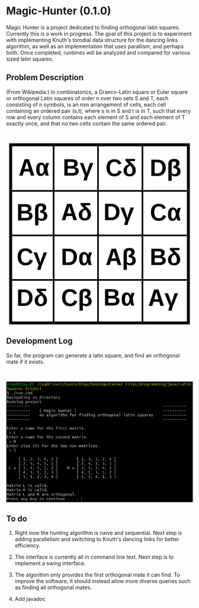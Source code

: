 # Magic-Hunter (0.1.0)
Magic Hunter is a project dedicated to finding orthogonal latin squares.  Currently this is a work in progress.  The goal of this project is to experiment with implementing Knuth's torodial data structure for the dancing links algorithm, as well as an implementation that uses parallism, and perhaps both.  Once completed, runtimes will be analyzed and compared for various sized latin squares.

## Problem Description ##

(From Wikipedia:) In combinatorics, a Graeco-Latin square or Euler square or orthogonal Latin squares of order n over two sets S and T, each consisting of n symbols, is an nxn arrangement of cells, each cell containing an ordered pair (s,t), where s is in S and t is in T, such that every row and every column contains each element of S and each element of T exactly once, and that no two cells contain the same ordered pair.

<br>
<p align="center">
<img src="https://raw.githubusercontent.com/Otays/Magic-Hunter/master/images/1.png" />
</p>

## Development Log ##
So far, the program can generate a latin square, and find an orthogonal mate if it exists.  

<br>
<p align="center">
<img src="https://raw.githubusercontent.com/Otays/Magic-Hunter/master/images/3.png" />
</p>


## To do ##
1. Right now the hunting algorithm is naive and sequential. Next step is adding parallelism and switching to Knuth's dancing links for better efficiency.

2. The interface is currently all in command line text.  Next step is to implement a swing interface.

3. The algorithm only provides the first orthogonal mate it can find.  To improve the software, it should instead allow more diverse queries such as finding all orthogonal mates.

4. Add javadoc
